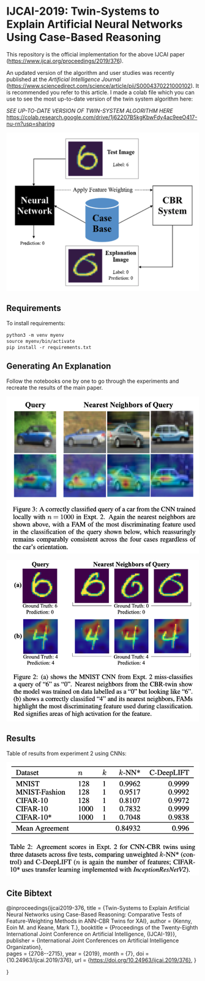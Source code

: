 # IJCAI-2019: Twin-Systems to Explain Artificial Neural Networks Using Case-Based Reasoning


This repository is the official implementation for the above IJCAI paper (https://www.ijcai.org/proceedings/2019/376). 

An updated version of the algorithm and user studies was recently published at the *Artificial Intelligence Journal* (https://www.sciencedirect.com/science/article/pii/S0004370221000102). It is recommended you refer to this article. I made a colab file which you can use to see the most up-to-date version of the twin system algorithm here:

*SEE UP-TO-DATE VERSION OF TWIN-SYSTEM ALGORITHM HERE*
https://colab.research.google.com/drive/1j62207B5kgKbwFdy4ac9eeO417-nu-rn?usp=sharing




![alt text](https://github.com/EoinKenny/IJCAI-2019/blob/master/imgs/twinsystem.png)



## Requirements

To install requirements:

```setup
python3 -m venv myenv
source myenv/bin/activate
pip install -r requirements.txt
```



## Generating An Explanation
Follow the notebooks one by one to go through the experiments and recreate the results of the main paper.

![alt text](https://github.com/EoinKenny/IJCAI-2019/blob/master/imgs/cifar.png)

![alt text](https://github.com/EoinKenny/IJCAI-2019/blob/master/imgs/mnist.png)





## Results

Table of results from experiment 2 using CNNs:

![alt text](https://github.com/EoinKenny/IJCAI-2019/blob/master/imgs/results.png)





## Cite Bibtext

@inproceedings{ijcai2019-376,
  title     = {Twin-Systems to Explain Artificial Neural Networks using Case-Based Reasoning: Comparative Tests of Feature-Weighting Methods in ANN-CBR Twins for XAI},
  author    = {Kenny, Eoin M. and Keane, Mark T.},
  booktitle = {Proceedings of the Twenty-Eighth International Joint Conference on
               Artificial Intelligence, {IJCAI-19}},
  publisher = {International Joint Conferences on Artificial Intelligence Organization},             
  pages     = {2708--2715},
  year      = {2019},
  month     = {7},
  doi       = {10.24963/ijcai.2019/376},
  url       = {https://doi.org/10.24963/ijcai.2019/376},
}

 }
